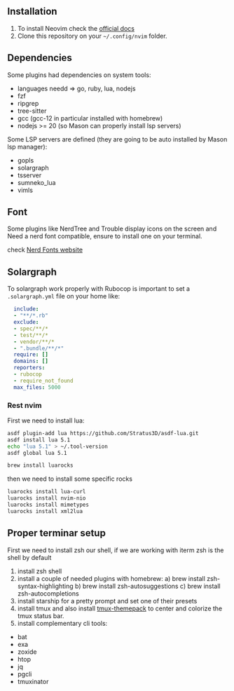 ## Installation
1) To install Neovim check the [official docs](https://github.com/neovim/neovim/wiki/Installing-Neovim)
2) Clone this repository on your ```~/.config/nvim``` folder.

## Dependencies

Some plugins had dependencies on system tools:

- languages needd => go, ruby, lua, nodejs
- fzf
- ripgrep
- tree-sitter
- gcc (gcc-12 in particular installed with homebrew)
- nodejs >= 20 (so Mason can properly install lsp servers)

Some LSP servers are defined (they are going to be auto installed by Mason lsp manager):

- gopls
- solargraph
- tsserver
- sumneko_lua
- vimls

## Font

Some plugins like NerdTree and Trouble display icons on the screen and Need a nerd font compatible, ensure to install one on your terminal.

check [Nerd Fonts website](https://www.nerdfonts.com/)


## Solargraph

To solargraph work properly with Rubocop is important to set a `.solargraph.yml` file on your home like:

```yaml
  include:
  - "**/*.rb"
  exclude:
  - spec/**/*
  - test/**/*
  - vendor/**/*
  - ".bundle/**/*"
  require: []
  domains: []
  reporters:
  - rubocop
  - require_not_found
  max_files: 5000
```

### Rest nvim

First we need to install lua:

```bash
asdf plugin-add lua https://github.com/Stratus3D/asdf-lua.git
asdf install lua 5.1
echo "lua 5.1" > ~/.tool-version
asdf global lua 5.1

brew install luarocks
```
then we need to install some specific rocks

```bash
luarocks install lua-curl
luarocks install nvim-nio
luarocks install mimetypes
luarocks install xml2lua
```
## Proper terminar setup

First we need to install zsh our shell, if we are working with iterm zsh is the shell by default

1) install zsh shell
2) install a couple of needed plugins with homebrew:
    a) brew install zsh-syntax-highlighting
    b) brew install zsh-autosuggestions
    c) brew install zsh-autocompletions
3) install starship for a pretty prompt and set one of their presets
4) install tmux and also install [tmux-themepack](https://github.com/jimeh/tmux-themepack) to center and colorize the tmux status bar.
5) install complementary cli tools:
- bat
- exa
- zoxide
- htop
- jq
- pgcli
- tmuxinator
